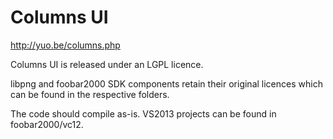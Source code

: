 # Columns UI

http://yuo.be/columns.php

Columns UI is released under an LGPL licence.

libpng and foobar2000 SDK components retain their original licences which can be found in the respective folders.

The code should compile as-is. VS2013 projects can be found in foobar2000/vc12.

